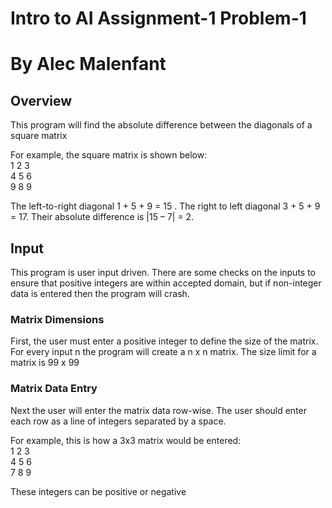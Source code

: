 # Intro to AI Assignment-1 Problem-1

# By Alec Malenfant

## Overview

This program will find the absolute difference between the diagonals of a square matrix

For example, the square matrix is shown below:
<br/>1 2 3
<br/>4 5 6
<br/>9 8 9

The left-to-right diagonal 1 + 5 + 9 = 15 . The right to left diagonal 3 + 5 + 9 = 17.
Their absolute difference is |15 – 7| = 2.

## Input

This program is user input driven. There are some checks on the inputs to ensure that positive integers are within accepted domain, but if non-integer data is entered then the program will crash.

### Matrix Dimensions

First, the user must enter a positive integer to define the size of the matrix. For every input n the program will create a n x n matrix. The size limit for a matrix is 99 x 99

### Matrix Data Entry

Next the user will enter the matrix data row-wise. The user should enter each row as a line of integers separated by a space.

For example, this is how a 3x3 matrix would be entered:
<br/> 1 2 3
<br/> 4 5 6
<br/> 7 8 9

These integers can be positive or negative
